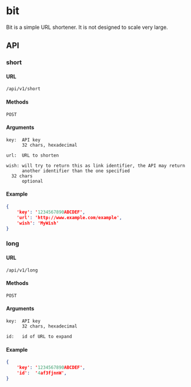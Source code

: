 # bit

Bit is a simple URL shortener. It is not designed to scale very large.

## API
### short
#### URL

    /api/v1/short

#### Methods

    POST

#### Arguments

    key:  API key
          32 chars, hexadecimal

    url:  URL to shorten

    wish: will try to return this as link identifier, the API may return 
          another identifier than the one specified
	  32 chars
          optional

#### Example

```json
{
    'key': '1234567890ABCDEF',
    'url': 'http://www.example.com/example',
    'wish': 'MyWish'
}
```

### long

#### URL

    /api/v1/long

#### Methods

    POST

#### Arguments

    key:  API key
          32 chars, hexadecimal

    id:   id of URL to expand

#### Example

```json
{
    'key': '1234567890ABCDEF',
    'id':  '4af3fjnnW',
}
```

